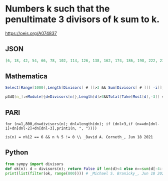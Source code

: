 # Numbers k such that the penultimate 3 divisors of k sum to k\.
https://oeis.org/A074837
## JSON
```JSON
[6, 18, 42, 54, 66, 78, 102, 114, 126, 138, 162, 174, 186, 198, 222, 234, 246, 258, 282, 294, 306, 318, 342, 354, 366, 378, 402, 414, 426, 438, 462, 474, 486, 498, 522, 534, 546, 558, 582, 594, 606, 618, 642, 654, 666, 678, 702, 714, 726, 738, 762, 774, 786]
```
## Mathematica
```Mathematica
Select[Range[1000],Length[Divisors[ # ]]>3 && Sum[Divisors[ # ][[ -i]],{i,2,4}]==# &] (* _Stefan Steinerberger_, Aug 01 2007 *)
```
```Mathematica
p3dQ[n_]:=Module[{d=Divisors[n]},Length[d]>3&&Total[Take[Most[d],-3]] == n]; Select[Range[800],p3dQ] (* _Harvey P. Dale_, Dec 06 2012 *)
```
## PARI
```PARI
for (n=1,800,dn=divisors(n); dnl=length(dn); if (dnl>3,if (n==dn[dnl-1]+dn[dnl-2]+dn[dnl-3],print1(n, ", "))))
```
```PARI
is(n) = n%12 == 6 && n % 5 != 0 \\ _David A. Corneth_, Jun 18 2021
```
## Python
```Python
from sympy import divisors
def ok(n): d = divisors(n); return False if len(d)<4 else n==sum(d[-4:-1])
print(list(filter(ok, range(800)))) # _Michael S. Branicky_, Jun 18 2021
```

